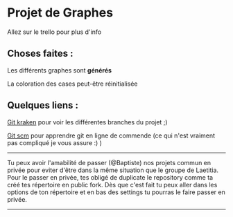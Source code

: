 Projet de Graphes
=================
Allez sur le trello pour plus d'info

Choses faites : 
---------------
Les différents graphes sont **générés**

La coloration des cases peut-être réinitialisée

Quelques liens :
----------------
[Git kraken](https://www.gitkraken.com/) pour voir les différentes branches du projet ;)

[Git scm](https://git-scm.com/) pour apprendre git en ligne de commende (ce qui n'est vraiment pas compliqué je vous assure :) )

----------------	----------------	----------------	----------------	----------------
Tu peux avoir l'amabilité de passer (@Baptiste) nos projets commun en privée pour eviter d'être dans la même situation que le groupe de Laetitia. Pour le passer en privée, tes obligé de duplicate le repository comme ta créé tes répertoire en public fork. Dès que c'est fait tu peux aller dans les options de ton répertoire et en bas des settings tu pourras le faire passer en privée.
----------------	----------------	----------------	----------------	----------------
	

